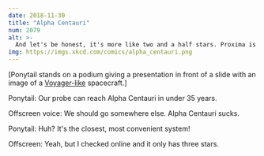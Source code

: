 ```yaml
---
date: 2018-11-30
title: "Alpha Centauri"
num: 2079
alt: >-
  And let's be honest, it's more like two and a half stars. Proxima is barely a star and barely bound to the system.
img: https://imgs.xkcd.com/comics/alpha_centauri.png
---
```

[Ponytail stands on a podium giving a presentation in front of a slide with an image of a [Voyager-like](https://wikipedia.org/wiki/Voyager_1) spacecraft.]

Ponytail: Our probe can reach Alpha Centauri in under 35 years.

Offscreen voice: We should go somewhere else.  Alpha Centauri sucks.

Ponytail: Huh? It's the closest, most convenient system!

Offscreen: Yeah, but I checked online and it only has three stars.